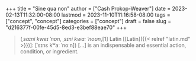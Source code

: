 +++
title = "Sine qua non"
author = ["Cash Prokop-Weaver"]
date = 2023-02-13T11:32:00-08:00
lastmod = 2023-11-10T11:16:58-08:00
tags = ["concept", "concept"]
categories = ["concept"]
draft = false
slug = "d216377f-00fe-45d5-8ed3-e3bef88eae70"
+++

> (_ˌsaɪni kweɪ ˈnɒn, ˌsɪni kwɑː ˈnoʊn_,[1] Latin [[Latin]({{< relref "latin.md" >}})]: [ˈsɪnɛ kʷaː ˈnoːn]) [...] is an indispensable and essential action, condition, or ingredient.
